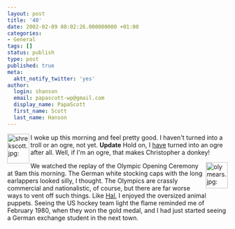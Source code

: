```yaml
---
layout: post
title: '40'
date: 2002-02-09 08:02:26.000000000 +01:00
categories:
- General
tags: []
status: publish
type: post
published: true
meta:
  aktt_notify_twitter: 'yes'
author:
  login: shanson
  email: papascott-wp@gmail.com
  display_name: PapaScott
  first_name: Scott
  last_name: Hanson
---
```

<p><a href="http://andrea.editthispage.com/2002/02/09"><img src="https://res.cloudinary.com/papascott/image/upload/wordpress/wp-content/uploads/2002/02/shrekscott.jpg" height="68" width="50" border="0" alt="shrekscott.jpg: " align="left" /></a>I woke up this morning and feel pretty good. I haven't turned into a troll or an ogre, not yet. <b>Update</b> Hold on, I <a href="http://andrea.editthispage.com/2002/02/09">have</a> turned into an ogre after all. Well, if I'm an ogre, that makes Christopher a donkey!</p>
<p><img src="https://res.cloudinary.com/papascott/image/upload/wordpress/wp-content/uploads/2002/02/olymears.jpg" height="60" width="50" border="0" alt="olymears.jpg: " align="right" />We watched the replay of the Olympic Opening Ceremony at 9am this morning. The German white stocking caps with the long earlappers looked silly, I thought. The Olympics are crassly commercial and nationalistic, of course, but there are far worse ways to vent off such things. Like <a href="http://hal.editthispage.com/2002/02/08">Hal</a>, I enjoyed the oversized animal puppets. Seeing the US hockey team light the flame reminded me of February 1980, when they won the gold medal, and I had just started seeing a German exchange student in the next town.</p>
